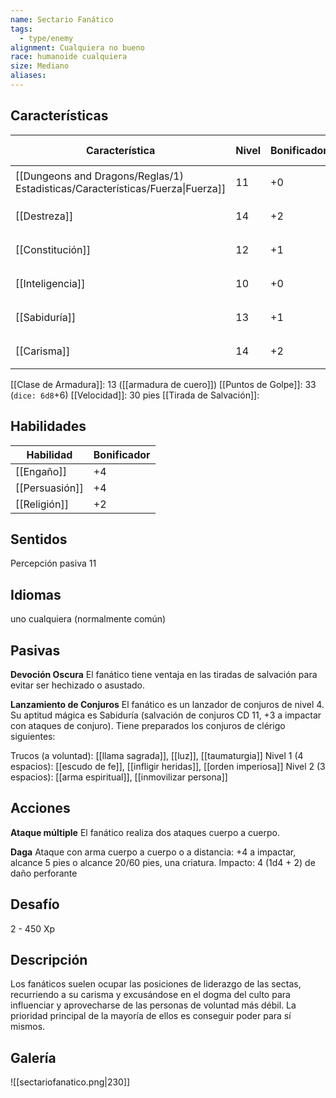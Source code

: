 ```yaml
---
name: Sectario Fanático
tags:
  - type/enemy
alignment: Cualquiera no bueno
race: humanoide cualquiera
size: Mediano
aliases:
---
```


## Características

| Característica                                                                 | Nivel | Bonificador | Lanzar dado      |
| ------------------------------------------------------------------------------ | ----- | ----------- | ---------------- |
| [[Dungeons and Dragons/Reglas/1) Estadisticas/Características/Fuerza\|Fuerza]] | 11    | +0          | `dice: 1d20 + 0` |
| [[Destreza]]                                                                   | 14    | +2          | `dice: 1d20 + 0` |
| [[Constitución]]                                                               | 12    | +1          | `dice: 1d20 + 0` |
| [[Inteligencia]]                                                               | 10    | +0          | `dice: 1d20 + 0` |
| [[Sabiduría]]                                                                  | 13    | +1          | `dice: 1d20 + 0` |
| [[Carisma]]                                                                    | 14    | +2          | `dice: 1d20 + 0` |

[[Clase de Armadura]]: 13 ([[armadura de cuero]])
[[Puntos de Golpe]]: 33 (`dice: 6d8`+6)
[[Velocidad]]: 30 pies
[[Tirada de Salvación]]:

## Habilidades

| Habilidad      | Bonificador |
| -------------- | ----------- |
| [[Engaño]]     | +4          |
| [[Persuasión]] | +4          |
| [[Religión]]   | +2          |

## Sentidos

Percepción pasiva 11

## Idiomas

uno cualquiera (normalmente común)

## Pasivas

**Devoción Oscura**
El fanático tiene ventaja en las tiradas de salvación para evitar ser hechizado o asustado.

**Lanzamiento de Conjuros**
El fanático es un lanzador de conjuros de nivel 4. Su aptitud mágica es Sabiduría (salvación de conjuros CD 11, +3 a impactar con ataques de conjuro). Tiene preparados los conjuros de clérigo siguientes:

Trucos (a voluntad): [[llama sagrada]], [[luz]], [[taumaturgia]]
Nivel 1 (4 espacios): [[escudo de fe]], [[infligir heridas]], [[orden imperiosa]]
Nivel 2 (3 espacios): [[arma espiritual]], [[inmovilizar persona]]

## Acciones

**Ataque múltiple**
El fanático realiza dos ataques cuerpo a cuerpo.

**Daga**
Ataque con arma cuerpo a cuerpo o a distancia: +4 a impactar, alcance 5 pies o alcance 20/60 pies, una criatura.
Impacto: 4 (1d4 + 2) de daño perforante

## Desafío

2 - 450 Xp

## Descripción

Los fanáticos suelen ocupar las posiciones de liderazgo de las sectas, recurriendo a su carisma y excusándose en el dogma del culto para influenciar y aprovecharse de las personas de voluntad más débil. La prioridad principal de la mayoría de ellos es conseguir poder para sí mismos.

## Galería

![[sectariofanatico.png|230]]
